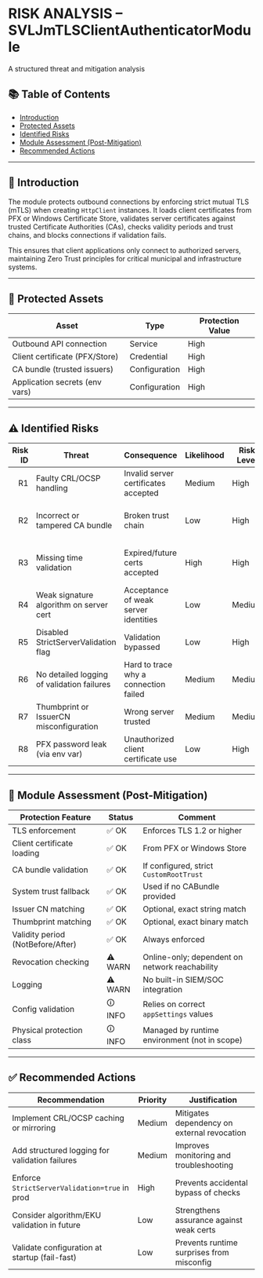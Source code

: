 # RISK ANALYSIS – SVLJmTLSClientAuthenticatorModule

A structured threat and mitigation analysis

## 📚 Table of Contents

* [Introduction](#-introduction)
* [Protected Assets](#-protected-assets)
* [Identified Risks](#-identified-risks)
* [Module Assessment (Post-Mitigation)](#-module-assessment-post-mitigation)
* [Recommended Actions](#-recommended-actions)

---

## 🧩 Introduction

The module protects outbound connections by enforcing strict mutual TLS (mTLS) when creating `HttpClient` instances. It loads client certificates from PFX or Windows Certificate Store, validates server certificates against trusted Certificate Authorities (CAs), checks validity periods and trust chains, and blocks connections if validation fails.

This ensures that client applications only connect to authorized servers, maintaining Zero Trust principles for critical municipal and infrastructure systems.

---

## 🔐 Protected Assets

| Asset                          | Type          | Protection Value |
| ------------------------------ | ------------- | ---------------- |
| Outbound API connection        | Service       | High             |
| Client certificate (PFX/Store) | Credential    | High             |
| CA bundle (trusted issuers)    | Configuration | High             |
| Application secrets (env vars) | Configuration | High             |

---

## ⚠️ Identified Risks

| Risk ID | Threat                                     | Consequence                           | Likelihood | Risk Level | Comment                                                    |
| ------: | ------------------------------------------ | ------------------------------------- | ---------- | ---------- | ---------------------------------------------------------- |
|      R1 | Faulty CRL/OCSP handling                   | Invalid server certificates accepted  | Medium     | High       | Online revocation depends on external availability         |
|      R2 | Incorrect or tampered CA bundle            | Broken trust chain                    | Low        | High       | Misconfiguration or tampering undermines validation        |
|      R3 | Missing time validation                    | Expired/future certs accepted         | High       | High       | Mitigated in v0.4 with NotBefore/NotAfter enforcement      |
|      R4 | Weak signature algorithm on server cert    | Acceptance of weak server identities  | Low        | Medium     | Not explicitly checked in this version                     |
|      R5 | Disabled StrictServerValidation flag       | Validation bypassed                   | Low        | High       | Should remain `true` in production                         |
|      R6 | No detailed logging of validation failures | Hard to trace why a connection failed | Medium     | Medium     | Module is fail-closed but silent; relies on app-level logs |
|      R7 | Thumbprint or IssuerCN misconfiguration    | Wrong server trusted                  | Medium     | Medium     | Requires careful config management                         |
|      R8 | PFX password leak (via env var)            | Unauthorized client certificate use   | Low        | High       | Mitigated by secure env handling                           |

---

## 🧪 Module Assessment (Post-Mitigation)

| Protection Feature                | Status  | Comment                                        |
| --------------------------------- | ------- | ---------------------------------------------- |
| TLS enforcement                   | ✅ OK    | Enforces TLS 1.2 or higher                     |
| Client certificate loading        | ✅ OK    | From PFX or Windows Store                      |
| CA bundle validation              | ✅ OK    | If configured, strict `CustomRootTrust`        |
| System trust fallback             | ✅ OK    | Used if no CABundle provided                   |
| Issuer CN matching                | ✅ OK    | Optional, exact string match                   |
| Thumbprint matching               | ✅ OK    | Optional, exact binary match                   |
| Validity period (NotBefore/After) | ✅ OK    | Always enforced                                |
| Revocation checking               | ⚠️ WARN | Online-only; dependent on network reachability |
| Logging                           | ⚠️ WARN | No built-in SIEM/SOC integration               |
| Config validation                 | 🛈 INFO | Relies on correct `appSettings` values         |
| Physical protection class         | 🛈 INFO | Managed by runtime environment (not in scope)  |

---

## ✅ Recommended Actions

| Recommendation                                 | Priority | Justification                               |
| ---------------------------------------------- | -------- | ------------------------------------------- |
| Implement CRL/OCSP caching or mirroring        | Medium   | Mitigates dependency on external revocation |
| Add structured logging for validation failures | Medium   | Improves monitoring and troubleshooting     |
| Enforce `StrictServerValidation=true` in prod  | High     | Prevents accidental bypass of checks        |
| Consider algorithm/EKU validation in future    | Low      | Strengthens assurance against weak certs    |
| Validate configuration at startup (fail-fast)  | Low      | Prevents runtime surprises from misconfig   |
